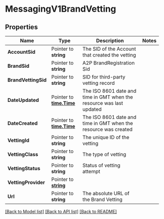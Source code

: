 # MessagingV1BrandVetting

## Properties

Name | Type | Description | Notes
------------ | ------------- | ------------- | -------------
**AccountSid** | Pointer to **string** | The SID of the Account that created the vetting |
**BrandSid** | Pointer to **string** | A2P BrandRegistration Sid |
**BrandVettingSid** | Pointer to **string** | SID for third-party vetting record |
**DateUpdated** | Pointer to [**time.Time**](time.Time.md) | The ISO 8601 date and time in GMT when the resource was last updated |
**DateCreated** | Pointer to [**time.Time**](time.Time.md) | The ISO 8601 date and time in GMT when the resource was created |
**VettingId** | Pointer to **string** | The unique ID of the vetting |
**VettingClass** | Pointer to **string** | The type of vetting |
**VettingStatus** | Pointer to **string** | Status of vetting attempt |
**VettingProvider** | Pointer to [**string**](BrandVettingEnumVettingProvider.md) |  |
**Url** | Pointer to **string** | The absolute URL of the Brand Vetting |

[[Back to Model list]](../README.md#documentation-for-models) [[Back to API list]](../README.md#documentation-for-api-endpoints) [[Back to README]](../README.md)


